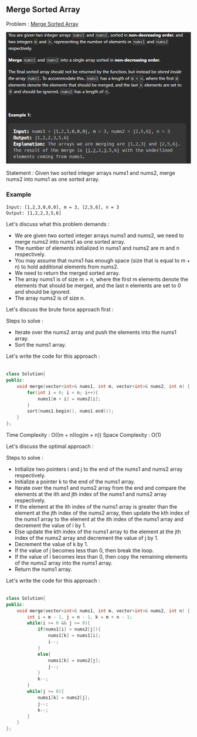 ## Merge Sorted Array

Problem : [Merge Sorted Array](https://leetcode.com/problems/merge-sorted-array/)

![Alt text](image-8.png)

Statement : Given two sorted integer arrays nums1 and nums2, merge nums2 into nums1 as one sorted array. 


### Example

```
Input: [1,2,3,0,0,0], m = 3, [2,5,6], n = 3
Output: [1,2,2,3,5,6]
```

Let's discuss what this problem demands :

* We are given two sorted integer arrays nums1 and nums2, we need to merge nums2 into nums1 as one sorted array. 
* The number of elements initialized in nums1 and nums2 are m and n respectively. 
* You may assume that nums1 has enough space (size that is equal to m + n) to hold additional elements from nums2. 
* We need to return the merged sorted array. 
* The array nums1 is of size m + n, where the first m elements denote the elements that should be merged, and the last n elements are set to 0 and should be ignored. 
* The array nums2 is of size n. 


Let's discuss the brute force approach first : 

Steps to solve :

* Iterate over the nums2 array and push the elements into the nums1 array.
*  Sort the nums1 array.


Let's write the code for this approach : 

```cpp

class Solution{
public:
    void merge(vector<int>& nums1, int m, vector<int>& nums2, int n) {
        for(int i = 0; i < n; i++){
            nums1[m + i] = nums2[i];
        }
        sort(nums1.begin(), nums1.end());
    }
};

```

Time Complexity : O((m + n)log(m + n))
Space Complexity : O(1)


Let's discuss the optimal approach :

Steps to solve : 

* Initialize two pointers i and j to the end of the nums1 and nums2 array respectively.
* Initialize a pointer k to the end of the nums1 array.
* Iterate over the nums1 and nums2 array from the end and compare the elements at the ith and jth index of the nums1 and nums2 array respectively.
* If the element at the ith index of the nums1 array is greater than the element at the jth index of the nums2 array, then update the kth index of the nums1 array to the element at the ith index of the nums1 array and decrement the value of i by 1. 
* Else update the kth index of the nums1 array to the element at the jth index of the nums2 array and decrement the value of j by 1. 
* Decrement the value of k by 1. 
* If the value of j becomes less than 0, then break the loop. 
* If the value of i becomes less than 0, then copy the remaining elements of the nums2 array into the nums1 array.  
* Return the nums1 array. 


Let's write the code for this approach : 

```cpp

class Solution{
public:
    void merge(vector<int>& nums1, int m, vector<int>& nums2, int n) {
        int i = m - 1, j = n - 1, k = m + n - 1;
        while(i >= 0 && j >= 0){
            if(nums1[i] > nums2[j]){
                nums1[k] = nums1[i];
                i--;
            }
            else{
                nums1[k] = nums2[j];
                j--;
            }
            k--;
        }
        while(j >= 0){
            nums1[k] = nums2[j];
            j--;
            k--;
        }
    }
};

```